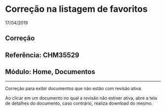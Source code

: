 # Correção na listagem de favoritos
17/04/2019
## Correção
## Referência: CHM35529
## Módulo: Home, Documentos
***

Correção para exibir documentos que não estão com revisão ativa.

Ao clicar em um documento no qual a revisão não estiver ativa, abre a tela de detalhes do documento, caso contrário, realiza download do mesmo.